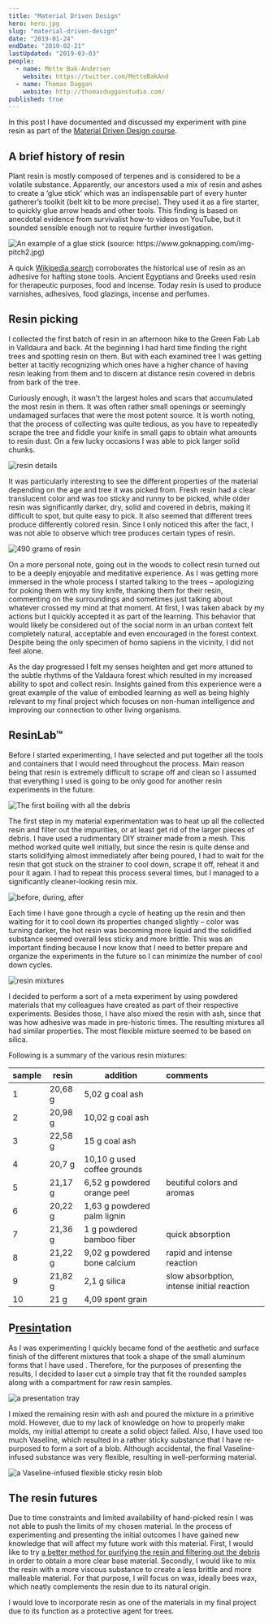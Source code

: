 ```yaml
---
title: "Material Driven Design"
hero: hero.jpg
slug: "material-driven-design"
date: "2019-01-24"
endDate: "2019-02-21"
lastUpdated: "2019-03-03"
people:
  - name: Mette Bak-Andersen
    website: https://twitter.com/MetteBakAnd
  - name: Thomas Duggan
    website: http://thomasdugganstudio.com/
published: true
---
```




In this post I have documented and discussed my experiment with pine resin as part of the [Material Driven Design course](https://mdef.gitlab.io/landing/seminar2/03-Material%20Driven%20Design.html).

## A brief history of resin

Plant resin is mostly composed of terpenes and is considered to be a volatile substance. Apparently, our ancestors used a mix of resin and ashes to create a ‘glue stick’ which was an indispensable part of every hunter gatherer’s toolkit (belt kit to be more precise). They used it as a fire starter, to quickly glue arrow heads and other tools. This finding is based on anecdotal evidence from survivalist how-to videos on YouTube, but it sounded sensible enough not to require further investigation.

![](glue-stick.jpg "An example of a glue stick (source: https://www.goknapping.com/img-pitch2.jpg)")



A quick [Wikipedia search](https://www.wikiwand.com/en/Resin) corroborates the historical use of resin as an adhesive for hafting stone tools. Ancient Egyptians and Greeks used resin for therapeutic purposes, food and incense. Today resin is used to produce varnishes, adhesives, food glazings, incense and perfumes.



## Resin picking

I collected the first batch of resin in an afternoon hike to the Green Fab Lab in Valldaura and back. At the beginning I had hard time finding the right trees and spotting resin on them. But with each examined tree I was getting better at tacitly recognizing which ones have a higher chance of having resin leaking from them and to discern at distance resin covered in debris from bark of the tree.

Curiously enough, it wasn't the largest holes and scars that accumulated the most resin in them. It was often rather small openings or seemingly undamaged surfaces that were the most potent source. It is worth noting, that the process of collecting was quite tedious, as you have to repeatedly scrape the tree and fiddle your knife in small gaps to obtain what amounts to resin dust. On a few lucky occasions I was able to pick larger solid chunks.

![](resin-details.jpeg "resin details")

It was particularly interesting to see the different properties of the material depending on the age and tree it was picked from. Fresh resin had a clear translucent color and was too sticky and runny to be picked, while older resin was significantly darker, dry, solid and covered in debris, making it difficult to spot, but quite easy to pick. It also seemed that different trees produce differently colored resin. Since I only noticed this after the fact, I was not able to observe which tree produces certain types of resin.

![](collected-resin.jpeg "490 grams of resin")

On a more personal note, going out in the woods to collect resin turned out to be a deeply enjoyable and meditative experience. As I was getting more immersed in the whole process I started talking to the trees – apologizing for poking them with my tiny knife, thanking them for their resin, commenting on the surroundings and sometimes just talking about whatever crossed my mind at that moment. At first, I was taken aback by my actions but I quickly accepted it as part of the learning. This behavior that would likely be considered out of the social norm in an urban context felt completely natural, acceptable and even encouraged in the forest context. Despite being the only specimen of homo sapiens in the vicinity, I did not feel alone.

As the day progressed I felt my senses heighten and get more attuned to the subtle rhythms of the Valdaura forest which resulted in my increased ability to spot and collect resin. Insights gained from this experience were a great example of the value of embodied learning as well as being highly relevant to my final project which focuses on non-human intelligence and improving our connection to other living organisms.



## ResinLab™

Before I started experimenting, I have selected and put together all the tools and containers that I would need throughout the process. Main reason being that resin is extremely difficult to scrape off and clean so I assumed that everything I used is going to be only good for another resin experiments in the future.

![The first boiling with all the debris](resin-boiling.gif "The first boiling with all the debris")

The first step in my material experimentation was to heat up all the collected resin and filter out the impurities, or at least get rid of the larger pieces of debris. I have used a rudimentary DIY strainer made from a mesh. This method worked quite well initially, but since the resin is quite dense and starts solidifying almost immediately after being poured, I had to wait for the resin that got stuck on the strainer to cool down, scrape it off, reheat it and pour it again. I had to repeat this process several times, but I managed to a significantly cleaner-looking resin mix.

![](resin-filtering.jpeg "before, during, after")

Each time I have gone through a cycle of heating up the resin and then waiting for it to cool down its properties changed slightly – color was turning darker, the hot resin was becoming more liquid and the solidified substance seemed overall less sticky and more brittle. This was an important finding because I now know that I need to better prepare and organize the experiments in the future so I can minimize the number of cool down cycles.

![](resin-mixtures.jpeg "resin mixtures")

I decided to perform a sort of a meta experiment by using powdered materials that my colleagues have created as part of their respective experiments. Besides those, I have also mixed the resin with ash, since that was how adhesive was made in pre-historic times. The resulting mixtures all had similar properties. The most flexible mixture seemed to be based on silica.

Following is a summary of the various resin mixtures:

| sample | resin   | addition                     | comments                                   |
| :----- | ------- | ---------------------------- | :----------------------------------------- |
| 1      | 20,68 g | 5,02 g coal ash              |                                            |
| 2      | 20,98 g | 10,02 g coal ash             |                                            |
| 3      | 22,58 g | 15 g coal ash                |                                            |
| 4      | 20,7 g  | 10,10 g used coffee grounds  |                                            |
| 5      | 21,17 g | 6,52 g powdered orange peel  | beutiful colors and aromas                 |
| 6      | 20,22 g | 1,63 g  powdered palm lignin |                                            |
| 7      | 21,36 g | 1 g powdered bamboo fiber    | quick absorption                           |
| 8      | 21,22 g | 9,02 g powdered bone calcium | rapid and intense reaction                 |
| 9      | 21,82 g | 2,1 g silica                 | slow absorbption, intense initial reaction |
| 10     | 21 g    | 4,09 spent grain             |                                            |



## P<u>resin</u>tation

As I was experimenting I quickly became fond of the aesthetic and surface finish of the different mixtures that took a shape of the small aluminum forms that I have used . Therefore, for the purposes of presenting the results, I decided to laser cut a simple tray that fit the rounded samples along with a compartment for raw resin samples.

![](final-presentation.jpg "a presentation tray") 

I mixed the remaining resin with ash and poured the mixture in a primitive mold. However, due to my lack of knowledge on how to properly make molds, my initial attempt to create a solid object failed. Also, I have used too much Vaseline, which resulted in a rather sticky substance that I have re-purposed to form a sort of a blob. Although accidental, the final Vaseline-infused substance was very flexible, resulting in well-performing material.

![](resin-blob.jpg "a Vaseline-infused flexible sticky resin blob")





## The resin futures

Due to time constraints and limited availability of hand-picked resin I was not able to push the limits of my chosen material. In the process of experimenting and presenting the initial outcomes I have gained new knowledge that will affect my future work with this material. First, I would like to try [a better method for purifying the resin and filtering out the debris](https://www.instructables.com/id/How-to-resinate-clean-tree-resin/) in order to obtain a more clear base material. Secondly, I would like to mix the resin with a more viscous substance to create a less brittle and more malleable material. For that purpose, I will focus on wax, ideally bees wax, which neatly complements the resin due to its natural origin.  

I would love to incorporate resin as one of the materials in my final project due to its function as a protective agent for trees.